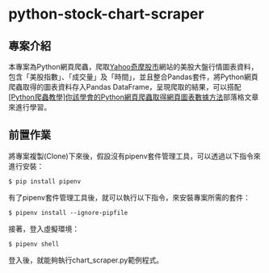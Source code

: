 # python-stock-chart-scraper #

## 專案介紹 ##

本專案為Python網頁爬蟲，爬取[Yahoo奇摩股市](https://tw.stock.yahoo.com/)網站的美股大盤行情圖表資料，包含「美股指數」、「成交量」及「時間」，並且整合Pandas套件，將Python網頁爬蟲取得的圖表資料存入Pandas DataFrame，呈現爬取的結果，可以搭配[[Python爬蟲教學]你該學會的Python網頁爬蟲取得網頁圖表數據方法](https://www.learncodewithmike.com/2020/12/scraping-web-charts-with-python.html)部落格文章來進行學習。

## 前置作業 ##

將專案複製(Clone)下來後，假設沒有pipenv套件管理工具，可以透過以下指令來進行安裝：

`$ pip install pipenv`

有了pipenv套件管理工具後，就可以執行以下指令，來安裝專案所需的套件：

`$ pipenv install --ignore-pipfile`

接著，登入虛擬環境：

`$ pipenv shell`

登入後，就能夠執行chart_scraper.py範例程式。